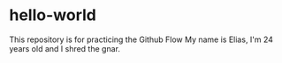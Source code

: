 # hello-world
This repository is for practicing the Github Flow
My name is Elias, I'm 24 years old and I shred the gnar.
